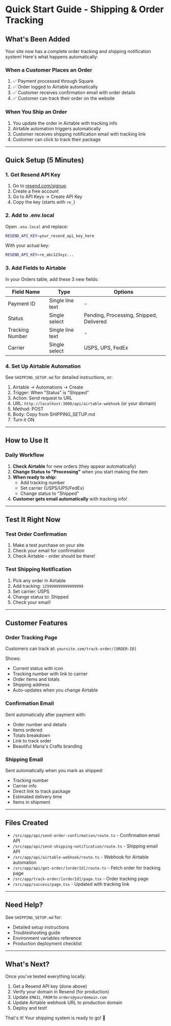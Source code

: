 # Quick Start Guide - Shipping & Order Tracking

## What's Been Added

Your site now has a complete order tracking and shipping notification system! Here's what happens automatically:

### When a Customer Places an Order

1. ✅ Payment processed through Square
2. ✅ Order logged to Airtable automatically
3. ✅ Customer receives confirmation email with order details
4. ✅ Customer can track their order on the website

### When You Ship an Order

1. You update the order in Airtable with tracking info
2. Airtable automation triggers automatically
3. Customer receives shipping notification email with tracking link
4. Customer can click to track their package

---

## Quick Setup (5 Minutes)

### 1. Get Resend API Key

1. Go to [resend.com/signup](https://resend.com/signup)
2. Create a free account
3. Go to API Keys → Create API Key
4. Copy the key (starts with `re_`)

### 2. Add to .env.local

Open `.env.local` and replace:
```bash
RESEND_API_KEY=your_resend_api_key_here
```

With your actual key:
```bash
RESEND_API_KEY=re_abc123xyz...
```

### 3. Add Fields to Airtable

In your Orders table, add these 3 new fields:

| Field Name | Type | Options |
|------------|------|---------|
| Payment ID | Single line text | - |
| Status | Single select | Pending, Processing, Shipped, Delivered |
| Tracking Number | Single line text | - |
| Carrier | Single select | USPS, UPS, FedEx |

### 4. Set Up Airtable Automation

See `SHIPPING_SETUP.md` for detailed instructions, or:

1. Airtable → Automations → Create
2. Trigger: When "Status" is "Shipped"
3. Action: Send request to URL
4. URL: `http://localhost:3000/api/airtable-webhook` (or your domain)
5. Method: POST
6. Body: Copy from SHIPPING_SETUP.md
7. Turn it ON

---

## How to Use It

### Daily Workflow

1. **Check Airtable** for new orders (they appear automatically)
2. **Change Status to "Processing"** when you start making the item
3. **When ready to ship:**
   - Add tracking number
   - Set carrier (USPS/UPS/FedEx)
   - Change status to "Shipped"
4. **Customer gets email automatically** with tracking info!

---

## Test It Right Now

### Test Order Confirmation

1. Make a test purchase on your site
2. Check your email for confirmation
3. Check Airtable - order should be there!

### Test Shipping Notification

1. Pick any order in Airtable
2. Add tracking: `1Z9999999999999999`
3. Set carrier: USPS
4. Change status to: Shipped
5. Check your email!

---

## Customer Features

### Order Tracking Page

Customers can track at: `yoursite.com/track-order/[ORDER-ID]`

Shows:
- Current status with icon
- Tracking number with link to carrier
- Order items and totals
- Shipping address
- Auto-updates when you change Airtable

### Confirmation Email

Sent automatically after payment with:
- Order number and details
- Items ordered
- Totals breakdown
- Link to track order
- Beautiful Maria's Crafts branding

### Shipping Email

Sent automatically when you mark as shipped:
- Tracking number
- Carrier info
- Direct link to track package
- Estimated delivery time
- Items in shipment

---

## Files Created

- `/src/app/api/send-order-confirmation/route.ts` - Confirmation email API
- `/src/app/api/send-shipping-notification/route.ts` - Shipping email API
- `/src/app/api/airtable-webhook/route.ts` - Webhook for Airtable automation
- `/src/app/api/get-order/[orderId]/route.ts` - Fetch order for tracking page
- `/src/app/track-order/[orderId]/page.tsx` - Order tracking page
- `/src/app/success/page.tsx` - Updated with tracking link

---

## Need Help?

See `SHIPPING_SETUP.md` for:
- Detailed setup instructions
- Troubleshooting guide
- Environment variables reference
- Production deployment checklist

---

## What's Next?

Once you've tested everything locally:

1. Get a Resend API key (done above)
2. Verify your domain in Resend (for production)
3. Update `EMAIL_FROM` to `orders@yourdomain.com`
4. Update Airtable webhook URL to production domain
5. Deploy and test!

That's it! Your shipping system is ready to go! 🎉
